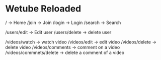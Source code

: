 # Wetube Reloaded

/ -> Home
/join -> Join
/login -> Login
/search -> Search

/users/edit -> Edit user
/users/delete -> delete user

/videos/watch -> watch video
/videos/edit -> edit video
/videos/delete -> delete video
/videos/comments -> comment on a video
/videos/commnets/delete -> delete a comment of a video
